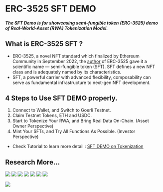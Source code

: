 # ERC-3525 SFT DEMO
##### The SFT Demo is for showcasing semi-fungible token (ERC-3525) demo of Real-World-Asset (RWA) Tokenization Model. 


## What is ERC-3525 SFT ?
- ERC-3525, a novel NFT standard which finalized by Ethereum Community in September 2022, the [author](https://twitter.com/SolvProtocol) of ERC-3525 gave it a scientific name — semi-fungible token (SFT). SFT defines a new NFT class and is adequately named by its characteristics.
- SFT, a powerful carrier with advanced flexibility, composability can serve as fundamental infrastructure to next-gen NFT development.


## 4 Steps to Use SFT DEMO properly.
1. Connect to Wallet, and Switch to Goerli Testnet.
2. Claim Testnet Tokens, ETH and USDC.
3. Start to Tokenize Your RWA, and Bring Real Data On-Chain. (Asset Owner Perspective)
4. Mint Your SFTs, and Try All Functions As Possible. (Investor Perspective)
- Check Tutorial to learn more detail : [SFT DEMO on Tokenization](https://medium.com/@invar.finance/tutorial-sft-demo-on-tokenization-8afa965abaf0)


## Research More...
[<img src="https://img.shields.io/badge/INVAR FINANCE-6D8299?style=for-the-badge&logo=&logoColor=white">](https://invar.finance/)
[<img src="https://img.shields.io/badge/INVARIA 2222-CAB8FF?style=for-the-badge&logo=&logoColor=white">](https://app.invar.finance/invaria2222)
[<img src="https://img.shields.io/badge/Twitter-1DA1F2?style=for-the-badge&logo=twitter&logoColor=white">](https://twitter.com/InVarFinance)
[<img src="https://img.shields.io/badge/Discord-5865F2?style=for-the-badge&logo=discord&logoColor=white">](https://discord.com/invite/BrzPWYut4p)
[<img src="https://img.shields.io/badge/YouTube-FF0000?style=for-the-badge&logo=youtube&logoColor=white">](https://www.youtube.com/channel/UCE6nLXvFjITq0IAsXipnkqQ)
[<img src="https://img.shields.io/badge/Medium-12100E?style=for-the-badge&logo=medium&logoColor=white">](https://medium.com/@invar.finance)
[<img src="https://img.shields.io/badge/linktree-39E09B?style=for-the-badge&logo=linktree&logoColor=white">](https://linktr.ee/invarfinance)


[<img src="https://img.shields.io/static/v1?label=All Supported by &message=PivoTerra&color=FBCB0A">](https://pivoterra.notion.site/) 
